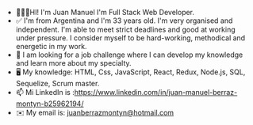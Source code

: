 - 👨🏻‍💻HI! I'm Juan Manuel I'm Full Stack Web Developer.
- ✅ I'm from Argentina and I'm 33 years old. I'm very organised and independent. 
   I'm able to meet strict deadlines and good at working under pressure. 
   I consider myself to be hard-working, methodical and energetic in my work.
- 🔎 I am looking for a job challenge where I can develop my knowledge and learn more about my specialty.
- 🖥️ My knowledge: HTML, Css, JavaScript, React, Redux, Node.js, SQL, Sequelize, Scrum master.
- 📫 Mi LinkedIn is :https://www.linkedin.com/in/juan-manuel-berraz-montyn-b25962194/
- ✉️ My email is: juanberrazmontyn@hotmail.com

<!---
Come and see my repository ⚜️⚜️
--->
